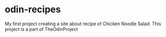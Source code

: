 # odin-recipes
My first project creating a site about recipe of Chicken Noodle Salad.
This project is a part of TheOdinProject
